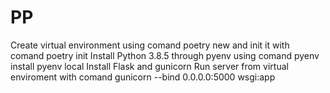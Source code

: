 # PP
Create virtual environment using comand poetry new and init it with comand poetry init
Install Python 3.8.5 through pyenv using comand pyenv install pyenv local
Install Flask and gunicorn
Run server from virtual enviroment with comand gunicorn --bind 0.0.0.0:5000 wsgi:app

